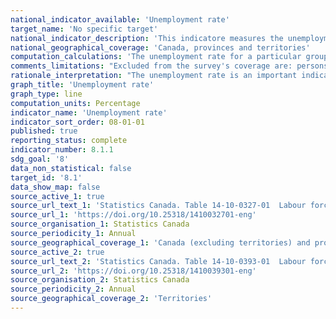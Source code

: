 ```yaml
---
national_indicator_available: 'Unemployment rate'
target_name: 'No specific target'
national_indicator_description: 'This indicatore measures the unemployment rate. The unemployment rate is the number of unemployed persons expressed as a percentage of the labour force.'
national_geographical_coverage: 'Canada, provinces and territories' 
computation_calculations: 'The unemployment rate for a particular group (age, sex, marital status, etc.) is the number unemployed in that group expressed as a percentage of the labour force for that group. Estimates are percentages, rounded to the nearest tenth.'
comments_limitations: "Excluded from the survey's coverage are: persons living on reserves and other Aboriginal settlements in the provinces; full-time members of the Canadian Armed Forces, the institutionalized population, and households in extremely remote areas with very low population density."
rationale_interpretation: "The unemployment rate is an important indicator to provide statistics on the labour force."
graph_title: 'Unemployment rate'
graph_type: line
computation_units: Percentage
indicator_name: 'Unemployment rate'
indicator_sort_order: 08-01-01
published: true
reporting_status: complete
indicator_number: 8.1.1
sdg_goal: '8'
data_non_statistical: false
target_id: '8.1'
data_show_map: false
source_active_1: true
source_url_text_1: 'Statistics Canada. Table 14-10-0327-01  Labour force characteristics by sex and detailed age group, annual'
source_url_1: 'https://doi.org/10.25318/1410032701-eng'
source_organisation_1: Statistics Canada
source_periodicity_1: Annual
source_geographical_coverage_1: 'Canada (excluding territories) and provinces'
source_active_2: true
source_url_text_2: 'Statistics Canada. Table 14-10-0393-01  Labour force characteristics, annual'
source_url_2: 'https://doi.org/10.25318/1410039301-eng'
source_organisation_2: Statistics Canada
source_periodicity_2: Annual
source_geographical_coverage_2: 'Territories'
---
```


